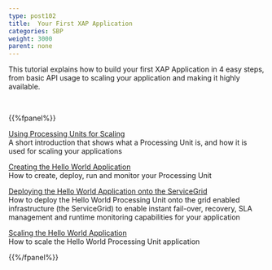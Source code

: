 ```yaml
---
type: post102
title:  Your First XAP Application
categories: SBP
weight: 3000
parent: none
---
```



This tutorial explains how to build your first XAP Application in 4 easy steps, from basic API usage to scaling your application and making it highly available.

<br>

{{%fpanel%}}


[Using Processing Units for Scaling](./first-xap-app-step-1.html)<br>
A short introduction that shows what a Processing Unit is, and how it is used for scaling your applications

[Creating the Hello World Application](./first-xap-app-step-2.html)<br>
How to create, deploy, run and monitor your Processing Unit

[Deploying the Hello World Application onto the ServiceGrid](./first-xap-app-step-2.html)<br>
How to deploy the Hello World Processing Unit onto the grid enabled infrastructure (the ServiceGrid) to enable instant fail-over, recovery, SLA management and runtime monitoring capabilities for your application

[Scaling the Hello World Application](./first-xap-app-step-3.html)<br>
How to scale the Hello World Processing Unit application

{{%/fpanel%}}
